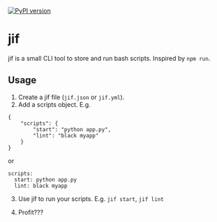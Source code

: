 [![PyPI version](https://badge.fury.io/py/jif.svg)](https://badge.fury.io/py/jif)

# jif

jif is a small CLI tool to store and run bash scripts. Inspired by `npm run`.

## Usage

1. Create a jif file (`jif.json` or `jif.yml`).
2. Add a scripts object. E.g. 
```
{
    "scripts": {
        "start": "python app.py",
        "lint": "black myapp"
    }
}
```

or

```
scripts:
  start: python app.py
  lint: black myapp
```

3. Use jif to run your scripts. E.g. `jif start`, `jif lint`

4. Profit???